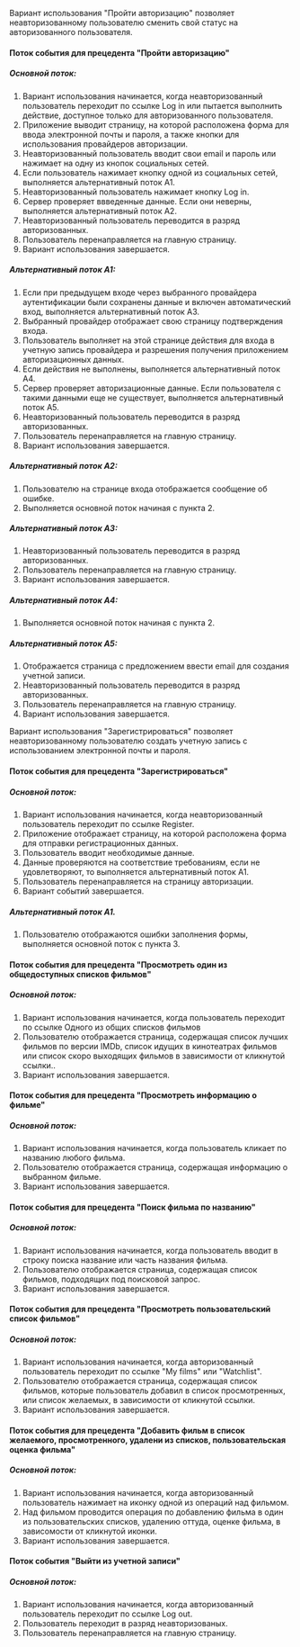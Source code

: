 Вариант использования "Пройти авторизацию" позволяет неавторизованному пользователю сменить свой статус на авторизованного пользователя.
#### Поток события для прецедента "Пройти авторизацию"
##### Основной поток:
1. Вариант использования начинается, когда неавторизованный пользователь переходит по ссылке Log in или пытается выполнить действие, доступное только для авторизованного пользователя.
2. Приложение выводит страницу, на которой расположена форма для ввода электронной почты и пароля, а также кнопки для использования провайдеров авторизации.
3. Неавторизованный пользователь вводит свои email и пароль или нажимает на одну из кнопок социальных сетей.
4. Если пользователь нажимает кнопку одной из социальных сетей, выполняется альтернативный поток А1.
5. Неавторизованный пользователь нажимает кнопку Log in.
6. Сервер проверяет ввведенные данные. Если они неверны, выполняется альтернативный поток А2.
7. Неавторизованный пользователь переводится в разряд авторизованных.
8. Пользователь перенаправляется на главную страницу.
9. Вариант использования завершается.
##### Альтернативный поток А1:
1. Если при предыдущем входе через выбранного провайдера аутентификации были сохранены данные и включен автоматический вход, выполняется альтернативный поток А3.
2. Выбранный провайдер отображает свою страницу подтверждения входа.
3. Пользователь выполняет на этой странице действия для входа в учетную запись провайдера и разрешения получения приложением авторизационных данных.
4. Если действия не выполнены, выполняется альтернативный поток А4.
5. Сервер проверяет авторизационные данные. Если пользователя с такими данными еще не существует, выполняется альтернативный поток A5.
6. Неавторизованный пользователь переводится в разряд авторизованных.
7. Пользователь перенаправляется на главную страницу.
8. Вариант использования завершается.
##### Альтернативный поток А2:
1. Пользователю на странице входа отображается сообщение об ошибке.
2. Выполняется основной поток начиная с пункта 2.
##### Альтернативный поток А3:
1. Неавторизованный пользователь переводится в разряд авторизованных.
2. Пользователь перенаправляется на главную страницу.
3. Вариант использования завершается.
##### Альтернативный поток А4:
1. Выполняется основной поток начиная с пункта 2.
##### Альтернативный поток А5:
1. Отображается страница с предложением ввести email для создания учетной записи.
2. Неавторизованный пользователь переводится в разряд авторизованных.
3. Пользователь перенаправляется на главную страницу.
4. Вариант использования завершается.

Вариант использования "Зарегистрироваться" позволяет неавторизованному пользователю создать учетную запись с использованием электронной почты и пароля.
#### Поток события для прецедента "Зарегистрироваться"
##### Основной поток:
1. Вариант использования начинается, когда неавторизованный пользователь переходит по ссылке Register.
2. Приложение отображает страницу, на которой расположена форма для отправки регистрационных данных.
3. Пользователь вводит необходимые данные.
4. Данные проверяются на соответствие требованиям, если не удовлетворяют, то выполняется альтернативный поток А1.
5. Пользователь перенаправляется на страницу авторизации.
6. Вариант событий завершается.
##### Альтернативный поток А1.
1. Пользователю отображаются ошибки заполнения формы, выполняется основной поток с пункта 3.

#### Поток события для прецедента "Просмотреть один из общедоступных списков фильмов"

##### Основной поток:
1. Вариант использования начинается, когда пользователь переходит по ссылке Одного из общих списков фильмов
2. Пользователю отображается страница, содержащая список лучших фильмов по версии IMDb, список идущих в кинотеатрах фильмов или список скоро выходящих фильмов в зависимости от кликнутой ссылки..
3. Вариант использования завершается.

#### Поток события для прецедента "Просмотреть информацию о фильме"

##### Основной поток:
1. Вариант использования начинается, когда пользователь кликает по названию любого фильма.
2. Пользователю отображается страница, содержащая информацию о выбранном фильме.
3. Вариант использования завершается.

#### Поток события для прецедента "Поиск фильма по названию"

##### Основной поток:
1. Вариант использования начинается, когда пользователь вводит в строку поиска название или часть названия фильма.
2. Пользователю отображается страница, содержащая список фильмов, подходящих под поисковой запрос.
3. Вариант использования завершается.

#### Поток события для прецедента "Просмотреть пользовательский список фильмов"

##### Основной поток:
1. Вариант использования начинается, когда авторизованный пользователь переходит по ссылке "My films" или "Watchlist".
2. Пользователю отображается страница, содержащая список фильмов, которые пользователь добавил в список просмотренных, или список желаемых, в зависимости от кликнутой ссылки.
3. Вариант использования завершается.

#### Поток события для прецедента "Добавить фильм в список желаемого, просмотренного, удалени из списков, пользовательская оценка фильма"

##### Основной поток:
1. Вариант использования начинается, когда авторизованный пользователь нажимает на иконку одной из операций над фильмом.
2. Над фильмом проводится операция по добавлению фильма в один из пользовательских списков, удалению оттуда, оценке фильма, в зависомости от кликнутой иконки.
3. Вариант использования завершается.

#### Поток события "Выйти из учетной записи"
##### Основной поток:
1. Вариант использования начинается, когда авторизованный пользователь переходит по ссылке Log out.
2. Пользователь переходит в разряд неавторизованых.
3. Пользователь перенаправляется на главную страницу.
